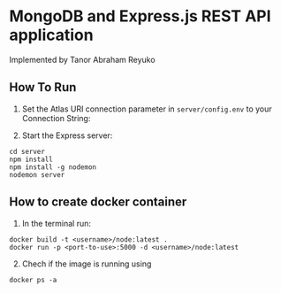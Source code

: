 # MongoDB and Express.js REST API application

Implemented by Tanor Abraham Reyuko

## How To Run

1. Set the Atlas URI connection parameter in `server/config.env` to your Connection String:

2. Start the Express server:
```
cd server
npm install
npm install -g nodemon
nodemon server
```

## How to create docker container

1. In the terminal run:
```
docker build -t <username>/node:latest .
docker run -p <port-to-use>:5000 -d <username>/node:latest
```

2. Chech if the image is running using
```
docker ps -a
```
